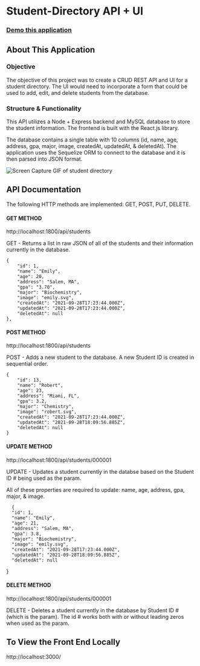 # Student-Directory API + UI

### [Demo this application](https://student-directory-api-ui.herokuapp.com/)

## About This Application

### Objective
The objective of this project was to create a CRUD REST API and UI for a student directory. The UI would need to incorporate a form that could be used to add, edit, and delete students from the database.

### Structure & Functionality
This API utilizes a Node + Express backend and MySQL database to store the student information. The frontend is built with the React.js library.

The database contains a single table with 10 columns (id, name, age, address, gpa, major, image, createdAt, updatedAt, & deletedAt). The application uses the Sequelize ORM to connect to the database and it is then parsed into JSON format.

![Screen Capture GIF of student directory](client/src/assets/screen-capture.gif)

## API Documentation

The following HTTP methods are implemented: GET, POST, PUT, DELETE.

#### GET METHOD

http://localhost:1800/api/students

GET - Returns a list in raw JSON of all of the students and their information currently in the database.

    {
        "id": 1,
        "name": "Emily",
        "age": 20,
        "address": "Salem, MA",
        "gpa": "3.70",
        "major": "Biochemistry",
        "image": "emily.svg",
        "createdAt": "2021-09-28T17:23:44.000Z",
        "updatedAt": "2021-09-28T17:23:44.000Z",
        "deletedAt": null
    },

#### POST METHOD

http://localhost:1800/api/students

POST - Adds a new student to the database. A new Student ID is created in sequential order.

    {
        "id": 13,
        "name": "Robert",
        "age": 23,
        "address": "Miami, FL",
        "gpa": 3.2,
        "major": "Chemistry",
        "image": "robert.svg",
        "createdAt": "2021-09-28T17:23:44.000Z",
        "updatedAt": "2021-09-28T18:09:56.885Z",
        "deletedAt": null
    }

#### UPDATE METHOD

http://localhost:1800/api/students/000001

UPDATE - Updates a student currently in the databse based on the Student ID # being used as the param.

All of these properties are required to update: name, age, address, gpa, major, & image.

      {
      "id": 1,
      "name": "Emily",
      "age": 21,
      "address": "Salem, MA",
      "gpa": 3.8,
      "major": "Biochemistry",
      "image": "emily.svg",
      "createdAt": "2021-09-28T17:23:44.000Z",
      "updatedAt": "2021-09-28T18:09:56.885Z",
      "deletedAt": null
  }

#### DELETE METHOD

http://localhost:1800/api/students/000001

DELETE - Deletes a student currently in the database by Student ID # (which is the param). The id # works both with or without leading zeros when used as the param.

## To View the Front End Locally

http://localhost:3000/